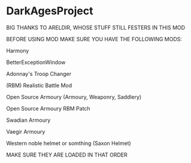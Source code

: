 # DarkAgesProject
BIG THANKS TO ARELDIR, WHOSE STUFF STILL FESTERS IN THIS MOD

BEFORE USING MOD MAKE SURE YOU HAVE THE FOLLOWING MODS:

Harmony

BetterExceptionWindow

Adonnay's Troop Changer

(RBM) Realistic Battle Mod

Open Source Armoury (Armoury, Weaponry, Saddlery)

Open Source Armoury RBM Patch

Swadian Armoury

Vaegir Armoury

Western noble helmet or somthing (Saxon Helmet)

MAKE SURE THEY ARE LOADED IN THAT ORDER
